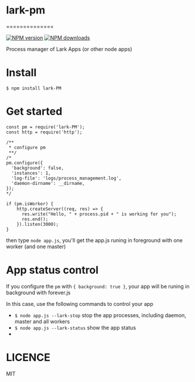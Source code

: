 # lark-pm
==============

[![NPM version][npm-image]][npm-url]
[![NPM downloads][downloads-image]][npm-url]

Process manager of Lark Apps (or other node apps)

# Install

```
$ npm install lark-PM
```

# Get started

```
const pm = require('lark-PM');
const http = require('http');

/**
 * configure pm
 **/
/*
pm.configure({
  'background': false,
  'instances': 1,
  'log-file': 'logs/process_management.log',
  'daemon-dirname': __dirname,
});
*/

if (pm.isWorker) {
    http.createServer((req, res) => {
      res.write("Hello, " + process.pid + " is working for you");
      res.end();
    }).listen(3000);
}

```

then type `node app.js`, you'll get the app.js runing in foreground with one worker (and one master)

# App status control

If you configure the `pm` with `{ background: true }`, your app will be runing in background with forever.js

In this case, use the following commands to control your app

* `$ node app.js --lark-stop` stop the app processes, including daemon, master and all workers
* `$ node app.js --lark-status` show the app status
* 
# LICENCE
MIT

[npm-image]: https://img.shields.io/npm/v/lark-PM.svg?style=flat-square
[npm-url]: https://npmjs.org/package/lark-PM
[downloads-image]: https://img.shields.io/npm/dm/lark-PM.svg?style=flat-square
